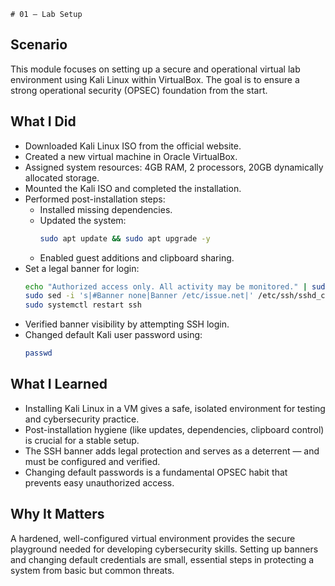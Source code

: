     # 01 — Lab Setup

## Scenario
This module focuses on setting up a secure and operational virtual lab environment using Kali Linux within VirtualBox. The goal is to ensure a strong operational security (OPSEC) foundation from the start.

## What I Did
- Downloaded Kali Linux ISO from the official website.
- Created a new virtual machine in Oracle VirtualBox.
- Assigned system resources: 4GB RAM, 2 processors, 20GB dynamically allocated storage.
- Mounted the Kali ISO and completed the installation.
- Performed post-installation steps:
  - Installed missing dependencies.
  - Updated the system:
    ```bash
    sudo apt update && sudo apt upgrade -y
    ```
  - Enabled guest additions and clipboard sharing.
- Set a legal banner for login:
    ```bash
    echo "Authorized access only. All activity may be monitored." | sudo tee /etc/issue.net
    sudo sed -i 's|#Banner none|Banner /etc/issue.net|' /etc/ssh/sshd_config
    sudo systemctl restart ssh
    ```
- Verified banner visibility by attempting SSH login.
- Changed default Kali user password using:
    ```bash
    passwd
    ```

## What I Learned
- Installing Kali Linux in a VM gives a safe, isolated environment for testing and cybersecurity practice.
- Post-installation hygiene (like updates, dependencies, clipboard control) is crucial for a stable setup.
- The SSH banner adds legal protection and serves as a deterrent — and must be configured and verified.
- Changing default passwords is a fundamental OPSEC habit that prevents easy unauthorized access.

## Why It Matters
A hardened, well-configured virtual environment provides the secure playground needed for developing cybersecurity skills. Setting up banners and changing default credentials are small, essential steps in protecting a system from basic but common threats.

